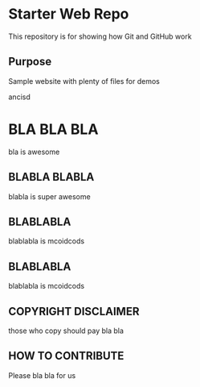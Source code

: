 # Starter Web Repo

This repository is for showing how Git and GitHub work

## Purpose

Sample website with plenty of files for demos

ancisd

# BLA BLA BLA
bla is awesome

## BLABLA BLABLA
blabla is super awesome

## BLABLABLA
blablabla is mcoidcods

## BLABLABLA
blablabla is mcoidcods

## COPYRIGHT DISCLAIMER
those who copy should pay bla bla

## HOW TO CONTRIBUTE
Please bla bla for us